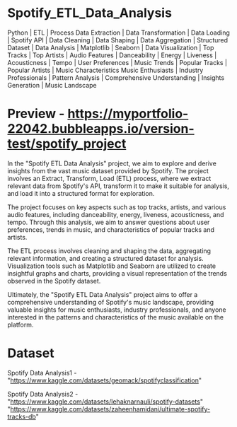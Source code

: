 # Spotify_ETL_Data_Analysis

Python | ETL | Process Data Extraction | Data Transformation | Data Loading | Spotify API | Data Cleaning | Data Shaping | Data Aggregation | Structured Dataset | Data Analysis | Matplotlib | Seaborn | Data Visualization | Top Tracks | Top Artists | Audio Features | Danceability | Energy | Liveness | Acousticness | Tempo | User Preferences | Music Trends | Popular Tracks | Popular Artists | Music Characteristics
Music Enthusiasts | Industry Professionals | Pattern Analysis | Comprehensive Understanding | Insights Generation | Music Landscape

# Preview - https://myportfolio-22042.bubbleapps.io/version-test/spotify_project

In the "Spotify ETL Data Analysis" project, we aim to explore and derive insights from the vast music dataset provided by Spotify. The project involves an Extract, Transform, Load (ETL) process, where we extract relevant data from Spotify's API, transform it to make it suitable for analysis, and load it into a structured format for exploration.

The project focuses on key aspects such as top tracks, artists, and various audio features, including danceability, energy, liveness, acousticness, and tempo. Through this analysis, we aim to answer questions about user preferences, trends in music, and characteristics of popular tracks and artists.

The ETL process involves cleaning and shaping the data, aggregating relevant information, and creating a structured dataset for analysis. Visualization tools such as Matplotlib and Seaborn are utilized to create insightful graphs and charts, providing a visual representation of the trends observed in the Spotify dataset.

Ultimately, the "Spotify ETL Data Analysis" project aims to offer a comprehensive understanding of Spotify's music landscape, providing valuable insights for music enthusiasts, industry professionals, and anyone interested in the patterns and characteristics of the music available on the platform.

# Dataset
Spotify Data Analysis1 - "https://www.kaggle.com/datasets/geomack/spotifyclassification"

Spotify Data Analysis2 - "https://www.kaggle.com/datasets/lehaknarnauli/spotify-datasets"
                         "https://www.kaggle.com/datasets/zaheenhamidani/ultimate-spotify-tracks-db"



                         
